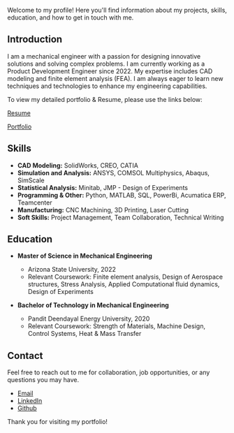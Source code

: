 Welcome to my profile! Here you'll find information about my projects, skills, education, and how to get in touch with me.

## Introduction

I am a mechanical engineer with a passion for designing innovative solutions and solving complex problems. I am currently working as a Product Development Engineer since 2022. My expertise includes CAD modeling and finite element analysis (FEA). I am always eager to learn new techniques and technologies to enhance my engineering capabilities.

To view my detailed portfolio & Resume, please use the links below:

[Resume](./Resume.pdf)

[Portfolio](./Portfolio.pdf)

## Skills

- **CAD Modeling:** SolidWorks, CREO, CATIA
- **Simulation and Analysis:** ANSYS, COMSOL Multiphysics, Abaqus, SimScale
- **Statistical Analysis:** Minitab, JMP - Design of Experiments
- **Programming & Other:** Python, MATLAB, SQL, PowerBi, Acumatica ERP, Teamcenter
- **Manufacturing:** CNC Machining, 3D Printing, Laser Cutting
- **Soft Skills:** Project Management, Team Collaboration, Technical Writing

## Education

- **Master of Science in Mechanical Engineering**
  - Arizona State University, 2022
  - Relevant Coursework: Finite element analysis, Design of Aerospace structures, Stress Analysis, Applied Computational fluid dynamics, Design of Experiments

- **Bachelor of Technology in Mechanical Engineering**
  - Pandit Deendayal Energy University, 2020
  - Relevant Coursework: Strength of Materials, Machine Design, Control Systems, Heat & Mass Transfer

## Contact

Feel free to reach out to me for collaboration, job opportunities, or any questions you may have.

- [Email](joshi.nikhil15@outlook.com)
- [LinkedIn](https://www.linkedin.com/in/joshinikhil15)
- [Github](https://github.com/njoshi-23)

Thank you for visiting my portfolio!
